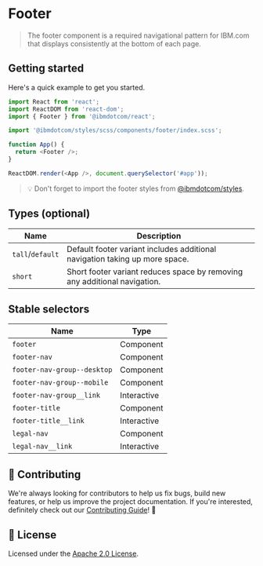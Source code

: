 # Footer

> The footer component is a required navigational pattern for IBM.com that
> displays consistently at the bottom of each page.

## Getting started

Here's a quick example to get you started.

```javascript
import React from 'react';
import ReactDOM from 'react-dom';
import { Footer } from '@ibmdotcom/react';

import '@ibmdotcom/styles/scss/components/footer/index.scss';

function App() {
  return <Footer />;
}

ReactDOM.render(<App />, document.querySelector('#app'));
```

> 💡 Don't forget to import the footer styles from
> [@ibmdotcom/styles](/packages/styles).

## Types (optional)

| Name             | Description                                                                 |
| ---------------- | --------------------------------------------------------------------------- |
| `tall`/`default` | Default footer variant includes additional navigation taking up more space. |
| `short`          | Short footer variant reduces space by removing any additional navigation.   |

## Stable selectors

| Name                        | Type        |
| --------------------------- | ----------- |
| `footer`                    | Component   |
| `footer-nav`                | Component   |
| `footer-nav-group--desktop` | Component   |
| `footer-nav-group--mobile`  | Component   |
| `footer-nav-group__link`    | Interactive |
| `footer-title`              | Component   |
| `footer-title__link`        | Interactive |
| `legal-nav`                 | Component   |
| `legal-nav__link`           | Interactive |

## 🙌 Contributing

We're always looking for contributors to help us fix bugs, build new features,
or help us improve the project documentation. If you're interested, definitely
check out our [Contributing Guide](/.github/CONTRIBUTING.md)! 👀

## 📝 License

Licensed under the [Apache 2.0 License](/LICENSE).
